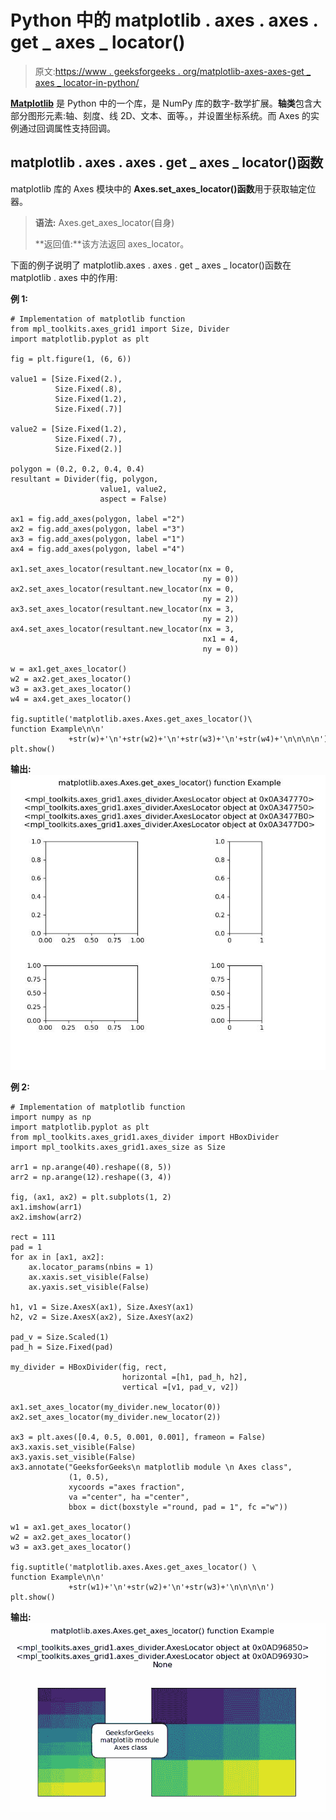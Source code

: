# Python 中的 matplotlib . axes . axes . get _ axes _ locator()

> 原文:[https://www . geeksforgeeks . org/matplotlib-axes-axes-get _ axes _ locator-in-python/](https://www.geeksforgeeks.org/matplotlib-axes-axes-get_axes_locator-in-python/)

**[Matplotlib](https://www.geeksforgeeks.org/python-introduction-matplotlib/)** 是 Python 中的一个库，是 NumPy 库的数字-数学扩展。**轴类**包含大部分图形元素:轴、刻度、线 2D、文本、面等。，并设置坐标系统。而 Axes 的实例通过回调属性支持回调。

## matplotlib . axes . axes . get _ axes _ locator()函数

matplotlib 库的 Axes 模块中的 **Axes.set_axes_locator()函数**用于获取轴定位器。

> **语法:** Axes.get_axes_locator(自身)
> 
> **返回值:**该方法返回 axes_locator。

下面的例子说明了 matplotlib.axes . axes . get _ axes _ locator()函数在 matplotlib . axes 中的作用:

**例 1:**

```
# Implementation of matplotlib function
from mpl_toolkits.axes_grid1 import Size, Divider
import matplotlib.pyplot as plt

fig = plt.figure(1, (6, 6))

value1 = [Size.Fixed(2.), 
          Size.Fixed(.8), 
          Size.Fixed(1.2),
          Size.Fixed(.7)]

value2 = [Size.Fixed(1.2), 
          Size.Fixed(.7), 
          Size.Fixed(2.)]

polygon = (0.2, 0.2, 0.4, 0.4)
resultant = Divider(fig, polygon, 
                    value1, value2,
                    aspect = False)

ax1 = fig.add_axes(polygon, label ="2")
ax2 = fig.add_axes(polygon, label ="3")
ax3 = fig.add_axes(polygon, label ="1")
ax4 = fig.add_axes(polygon, label ="4")

ax1.set_axes_locator(resultant.new_locator(nx = 0,
                                           ny = 0))
ax2.set_axes_locator(resultant.new_locator(nx = 0,
                                           ny = 2))
ax3.set_axes_locator(resultant.new_locator(nx = 3, 
                                           ny = 2))
ax4.set_axes_locator(resultant.new_locator(nx = 3,
                                           nx1 = 4, 
                                           ny = 0))

w = ax1.get_axes_locator()
w2 = ax2.get_axes_locator()
w3 = ax3.get_axes_locator()
w4 = ax4.get_axes_locator()

fig.suptitle('matplotlib.axes.Axes.get_axes_locator()\
function Example\n\n'
             +str(w)+'\n'+str(w2)+'\n'+str(w3)+'\n'+str(w4)+'\n\n\n\n')
plt.show()
```

**输出:**
![](img/4f0da5917cc84f16879c5abd8907c893.png)

**例 2:**

```
# Implementation of matplotlib function
import numpy as np
import matplotlib.pyplot as plt
from mpl_toolkits.axes_grid1.axes_divider import HBoxDivider
import mpl_toolkits.axes_grid1.axes_size as Size

arr1 = np.arange(40).reshape((8, 5))
arr2 = np.arange(12).reshape((3, 4))

fig, (ax1, ax2) = plt.subplots(1, 2)
ax1.imshow(arr1)
ax2.imshow(arr2)

rect = 111
pad = 1
for ax in [ax1, ax2]:
    ax.locator_params(nbins = 1)
    ax.xaxis.set_visible(False)
    ax.yaxis.set_visible(False)

h1, v1 = Size.AxesX(ax1), Size.AxesY(ax1)
h2, v2 = Size.AxesX(ax2), Size.AxesY(ax2)

pad_v = Size.Scaled(1)
pad_h = Size.Fixed(pad)

my_divider = HBoxDivider(fig, rect,
                         horizontal =[h1, pad_h, h2],
                         vertical =[v1, pad_v, v2])

ax1.set_axes_locator(my_divider.new_locator(0))
ax2.set_axes_locator(my_divider.new_locator(2))

ax3 = plt.axes([0.4, 0.5, 0.001, 0.001], frameon = False)
ax3.xaxis.set_visible(False)
ax3.yaxis.set_visible(False)
ax3.annotate("GeeksforGeeks\n matplotlib module \n Axes class",
             (1, 0.5),
             xycoords ="axes fraction", 
             va ="center", ha ="center",
             bbox = dict(boxstyle ="round, pad = 1", fc ="w"))

w1 = ax1.get_axes_locator()
w2 = ax2.get_axes_locator()
w3 = ax3.get_axes_locator()

fig.suptitle('matplotlib.axes.Axes.get_axes_locator() \
function Example\n\n'
             +str(w1)+'\n'+str(w2)+'\n'+str(w3)+'\n\n\n\n')
plt.show()
```

**输出:**
![](img/ee9497b7d37216892f8c782e31c1961f.png)